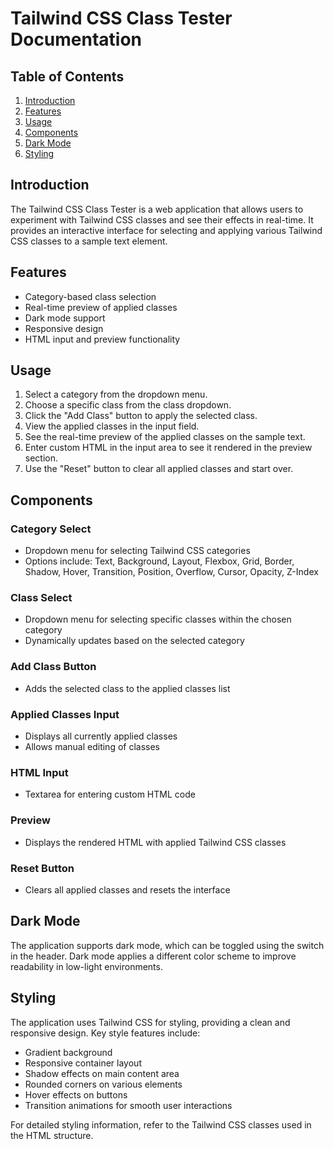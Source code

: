 # Tailwind CSS Class Tester Documentation

## Table of Contents
1. [Introduction](#introduction)
2. [Features](#features)
3. [Usage](#usage)
4. [Components](#components)
5. [Dark Mode](#dark-mode)
6. [Styling](#styling)

## Introduction

The Tailwind CSS Class Tester is a web application that allows users to experiment with Tailwind CSS classes and see their effects in real-time. It provides an interactive interface for selecting and applying various Tailwind CSS classes to a sample text element.

## Features

- Category-based class selection
- Real-time preview of applied classes
- Dark mode support
- Responsive design
- HTML input and preview functionality

## Usage

1. Select a category from the dropdown menu.
2. Choose a specific class from the class dropdown.
3. Click the "Add Class" button to apply the selected class.
4. View the applied classes in the input field.
5. See the real-time preview of the applied classes on the sample text.
6. Enter custom HTML in the input area to see it rendered in the preview section.
7. Use the "Reset" button to clear all applied classes and start over.

## Components

### Category Select
- Dropdown menu for selecting Tailwind CSS categories
- Options include: Text, Background, Layout, Flexbox, Grid, Border, Shadow, Hover, Transition, Position, Overflow, Cursor, Opacity, Z-Index

### Class Select
- Dropdown menu for selecting specific classes within the chosen category
- Dynamically updates based on the selected category

### Add Class Button
- Adds the selected class to the applied classes list

### Applied Classes Input
- Displays all currently applied classes
- Allows manual editing of classes

### HTML Input
- Textarea for entering custom HTML code

### Preview
- Displays the rendered HTML with applied Tailwind CSS classes

### Reset Button
- Clears all applied classes and resets the interface

## Dark Mode

The application supports dark mode, which can be toggled using the switch in the header. Dark mode applies a different color scheme to improve readability in low-light environments.

## Styling

The application uses Tailwind CSS for styling, providing a clean and responsive design. Key style features include:

- Gradient background
- Responsive container layout
- Shadow effects on main content area
- Rounded corners on various elements
- Hover effects on buttons
- Transition animations for smooth user interactions

For detailed styling information, refer to the Tailwind CSS classes used in the HTML structure.